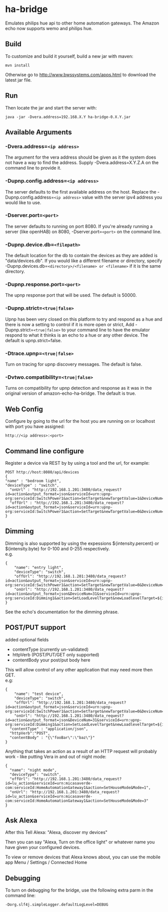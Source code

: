 # ha-bridge
Emulates philips hue api to other home automation gateways.  The Amazon echo now supports wemo and philips hue.  
## Build
To customize and build it yourself, build a new jar with maven:  
```
mvn install
```
Otherwise go to http://www.bwssystems.com/apps.html to download the latest jar file.  
## Run
Then locate the jar and start the server with:  
```
java -jar -Dvera.address=192.168.X.Y ha-bridge-0.X.Y.jar
```
## Available Arguments
### -Dvera.address=`<ip address>`
The argument for the vera address should be given as it the system does not have a way to find the address. Supply -Dvera.address=X.Y.Z.A on the command line to provide it.
### -Dupnp.config.address=`<ip address>`
The server defaults to the first available address on the host. Replace the -Dupnp.config.address=`<ip address>` value with the server ipv4 address you would like to use. 
### -Dserver.port=`<port>`
The server defaults to running on port 8080. If you're already running a server (like openHAB) on 8080, -Dserver.port=`<port>` on the command line.
### -Dupnp.device.db=`<filepath>`
The default location for the db to contain the devices as they are added is "data/devices.db". If you would like a different filename or directory, specify -Dupnp.devices.db=`<directory>/<filename> or <filename>` if it is the same directory.
### -Dupnp.response.port=`<port>`
The upnp response port that will be used. The default is 50000.  
### -Dupnp.strict=`<true|false>`
Upnp has been very closed on this platform to try and respond as a hue and there is now a setting to control if it is more open or strict, Add -Dupnp.strict=`<true|false>` to your command line to have the emulator respond to what it thinks is an echo to a hue or any other device. The default is upnp.strict=false.
### -Dtrace.upnp=`<true|false>`
Turn on tracing for upnp discovery messages. The default is false.
### -Dvtwo.compatibility=`<true|false>`
Turns on compatibility for upnp detection and response as it was in the original version of amazon-echo-ha-bridge. The default is true. 
## Web Config
Configure by going to the url for the host you are running on or localhost with port you have assigned: 
```
http://<ip address>:<port>
```
## Command line configure
Register a device via REST by  by using a tool and the url, for example:  
```
POST http://host:8080/api/devices
{
"name" : "bedroom light",
"deviceType" : "switch",
  "onUrl" : "http://192.168.1.201:3480/data_request?id=action&output_format=json&serviceId=urn:upnp-org:serviceId:SwitchPower1&action=SetTarget&newTargetValue=1&DeviceNum=41",
  "offUrl" : "http://192.168.1.201:3480/data_request?id=action&output_format=json&serviceId=urn:upnp-org:serviceId:SwitchPower1&action=SetTarget&newTargetValue=0&DeviceNum=41"
}
```
## Dimming
Dimming is also supported by using the expessions ${intensity.percent} or ${intensity.byte} for 0-100 and 0-255 respectively.    
e.g.
```
{
    "name": "entry light",
    "deviceType": "switch",
    "offUrl": "http://192.168.1.201:3480/data_request?id=action&output_format=json&serviceId=urn:upnp-org:serviceId:SwitchPower1&action=SetTarget&newTargetValue=0&DeviceNum=31",
    "onUrl": "http://192.168.1.201:3480/data_request?id=action&output_format=json&DeviceNum=31&serviceId=urn:upnp-org:serviceId:Dimming1&action=SetLoadLevelTarget&newLoadlevelTarget=${intensity.percent}"
}
```
See the echo's documentation for the dimming phrase.

## POST/PUT support
added optional fields
 * contentType (currently un-validated)
 * httpVerb (POST/PUT/GET only supported)
 * contentBody your post/put body here

This will allow control of any other application that may need more then GET.  
e.g: 
```
{
    "name": "test device",
    "deviceType": "switch",
    "offUrl": "http://192.168.1.201:3480/data_request?id=action&output_format=json&serviceId=urn:upnp-org:serviceId:SwitchPower1&action=SetTarget&newTargetValue=0&DeviceNum=31",
    "onUrl": "http://192.168.1.201:3480/data_request?id=action&output_format=json&DeviceNum=31&serviceId=urn:upnp-org:serviceId:Dimming1&action=SetLoadLevelTarget&newLoadlevelTarget=${intensity.percent}",
  "contentType" : "application/json",
  "httpVerb":"POST",
  "contentBody" : "{\"fooBar\":\"baz\"}"
}
```
Anything that takes an action as a result of an HTTP request will probably work - like putting Vera in and out of night mode:  
```
{
  "name": "night mode",
  "deviceType": "switch",
  "offUrl": "http://192.168.1.201:3480/data_request?id=lu_action&serviceId=urn:micasaverde-com:serviceId:HomeAutomationGateway1&action=SetHouseMode&Mode=1",
  "onUrl": "http://192.168.1.201:3480/data_request?id=lu_action&serviceId=urn:micasaverde-com:serviceId:HomeAutomationGateway1&action=SetHouseMode&Mode=3"
}
```
## Ask Alexa
After this Tell Alexa: "Alexa, discover my devices"  

Then you can say "Alexa, Turn on the office light" or whatever name you have given your configured devices.  

To view or remove devices that Alexa knows about, you can use the mobile app Menu / Settings / Connected Home  
## Debugging
To turn on debugging for the bridge, use the following extra parm in the command line:
```
-Dorg.slf4j.simpleLogger.defaultLogLevel=DEBUG
```